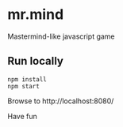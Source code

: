 # mr.mind
Mastermind-like javascript game

## Run locally
```
npm install
npm start
```
Browse to http://localhost:8080/

Have fun
